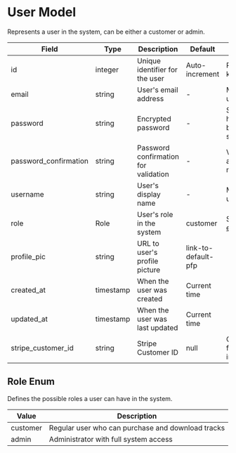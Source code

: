 # User Model

Represents a user in the system, can be either a customer or admin.

| Field | Type | Description | Default | Notes |
|-------|------|-------------|---------|-------|
| id | integer | Unique identifier for the user | Auto-increment | Primary key |
| email | string | User's email address | - | Must be unique |
| password | string | Encrypted password | - | Should be hashed before storage |
| password_confirmation | string | Password confirmation for validation | - | Virtual attribute, not stored |
| username | string | User's display name | - | Must be unique |
| role | Role | User's role in the system | customer | See [Role enum](#role-enum) |
| profile_pic | string | URL to user's profile picture | link-to-default-pfp | |
| created_at | timestamp | When the user was created | Current time | |
| updated_at | timestamp | When the user was last updated | Current time | |
| stripe_customer_id | string | Stripe Customer ID | null | Optional, for Stripe integration |

## Role Enum

Defines the possible roles a user can have in the system.

| Value | Description |
|-------|-------------|
| customer | Regular user who can purchase and download tracks |
| admin | Administrator with full system access |